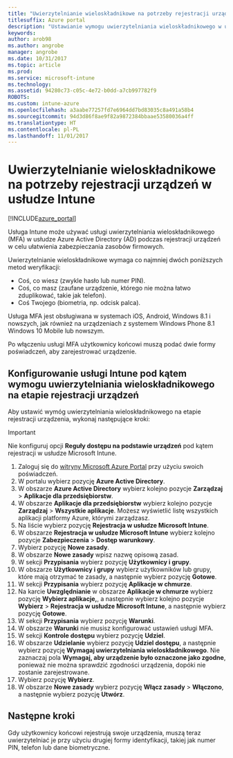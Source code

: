 ```yaml
---
title: "Uwierzytelnianie wieloskładnikowe na potrzeby rejestracji urządzeń w usłudze Intune"
titlesuffix: Azure portal
description: "Ustawianie wymogu uwierzytelniania wieloskładnikowego w usłudze Azure AD do celów rejestracji urządzeń."
keywords: 
author: arob98
ms.author: angrobe
manager: angrobe
ms.date: 10/31/2017
ms.topic: article
ms.prod: 
ms.service: microsoft-intune
ms.technology: 
ms.assetid: 94280c73-c05c-4e72-b0dd-a7cb997782f9
ROBOTS: 
ms.custom: intune-azure
ms.openlocfilehash: a3aabe77257fd7e6964dd7bd83035c8a491a58b4
ms.sourcegitcommit: 94d3d86f8ae9f82a9872384bbaae53580036a4ff
ms.translationtype: HT
ms.contentlocale: pl-PL
ms.lasthandoff: 11/01/2017
---
```

# <a name="multi-factor-authentication-for-intune-device-enrollments"></a>Uwierzytelnianie wieloskładnikowe na potrzeby rejestracji urządzeń w usłudze Intune

[!INCLUDE[azure_portal](./includes/azure_portal.md)]

Usługa Intune może używać usługi uwierzytelniania wieloskładnikowego (MFA) w usłudze Azure Active Directory (AD) podczas rejestracji urządzeń w celu ułatwienia zabezpieczania zasobów firmowych.

Uwierzytelnianie wieloskładnikowe wymaga co najmniej dwóch poniższych metod weryfikacji:

- Coś, co wiesz (zwykle hasło lub numer PIN).
- Coś, co masz (zaufane urządzenie, którego nie można łatwo zduplikować, takie jak telefon).
- Coś Twojego (biometria, np. odcisk palca).

Usługa MFA jest obsługiwana w systemach iOS, Android, Windows 8.1 i nowszych, jak również na urządzeniach z systemem Windows Phone 8.1 Windows 10 Mobile lub nowszym.

Po włączeniu usługi MFA użytkownicy końcowi muszą podać dwie formy poświadczeń, aby zarejestrować urządzenie.

## <a name="configure-intune-to-require-multi-factor-authentication-at-device-enrollment"></a>Konfigurowanie usługi Intune pod kątem wymogu uwierzytelniania wieloskładnikowego na etapie rejestracji urządzeń

Aby ustawić wymóg uwierzytelniania wieloskładnikowego na etapie rejestracji urządzenia, wykonaj następujące kroki:

>[!Important]
>Nie konfiguruj opcji **Reguły dostępu na podstawie urządzeń** pod kątem rejestracji w usłudze Microsoft Intune.

1. Zaloguj się do [witryny Microsoft Azure Portal](https://portal.azure.com) przy użyciu swoich poświadczeń.
2. W portalu wybierz pozycję **Azure Active Directory**.
2. W obszarze **Azure Active Directory** wybierz kolejno pozycje **Zarządzaj** > **Aplikacje dla przedsiębiorstw**.
3. W obszarze **Aplikacje dla przedsiębiorstw** wybierz kolejno pozycje **Zarządzaj** > **Wszystkie aplikacje**. Możesz wyświetlić listę wszystkich aplikacji platformy Azure, którymi zarządzasz.
3. Na liście wybierz pozycję **Rejestracja w usłudze Microsoft Intune**.
4. W obszarze **Rejestracja w usłudze Microsoft Intune** wybierz kolejno pozycje **Zabezpieczenia** > **Dostęp warunkowy**.
5. Wybierz pozycję **Nowe zasady**.
6. W obszarze **Nowe zasady** wpisz nazwę opisową zasad.
7. W sekcji **Przypisania** wybierz pozycję **Użytkownicy i grupy**.
8. W obszarze **Użytkownicy i grupy** wybierz użytkowników lub grupy, które mają otrzymać te zasady, a następnie wybierz pozycję **Gotowe**.
9. W sekcji **Przypisania** wybierz pozycję **Aplikacje w chmurze**.
10. Na karcie **Uwzględnianie** w obszarze **Aplikacje w chmurze** wybierz pozycję **Wybierz aplikacje,**, a następnie wybierz kolejno pozycje **Wybierz** > **Rejestracja w usłudze Microsoft Intune**, a następnie wybierz pozycję **Gotowe**.
11. W sekcji **Przypisania** wybierz pozycję **Warunki**.
12. W obszarze **Warunki** nie musisz konfigurować ustawień usługi MFA.
13. W sekcji **Kontrole dostępu** wybierz pozycję **Udziel**.
14. W obszarze **Udzielanie** wybierz pozycję **Udziel dostępu**, a następnie wybierz pozycję **Wymagaj uwierzytelniania wieloskładnikowego**.
    Nie zaznaczaj pola **Wymagaj, aby urządzenie było oznaczone jako zgodne**, ponieważ nie można sprawdzić zgodności urządzenia, dopóki nie zostanie zarejestrowane.
15. Wybierz pozycję **Wybierz**.
16. W obszarze **Nowe zasady** wybierz pozycję **Włącz zasady** > **Włączono**, a następnie wybierz pozycję **Utwórz**.



## <a name="next-steps"></a>Następne kroki

Gdy użytkownicy końcowi rejestrują swoje urządzenia, muszą teraz uwierzytelniać je przy użyciu drugiej formy identyfikacji, takiej jak numer PIN, telefon lub dane biometryczne.
